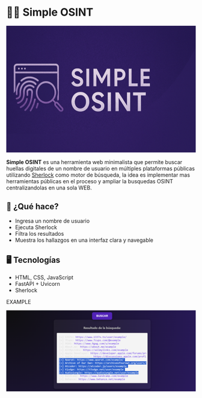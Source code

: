 # 🕵️‍♂️ Simple OSINT

![IMAGEN](assets/so_github.png)



**Simple OSINT** es una herramienta web minimalista que permite buscar huellas digitales de un nombre de usuario en múltiples plataformas públicas utilizando [Sherlock](https://github.com/sherlock-project/sherlock) como motor de búsqueda, la idea es implementar mas herramientas públicas en el proceso y ampliar la busquedas OSINT centralizandolas en una sola WEB.

## 🔎 ¿Qué hace?

- Ingresa un nombre de usuario
- Ejecuta Sherlock 
- Filtra los resultados 
- Muestra los hallazgos en una interfaz clara y navegable

## 🖥️ Tecnologías

-  HTML, CSS, JavaScript
-  FastAPI + Uvicorn
-  Sherlock

EXAMPLE

![IMAGEN](assets/SIMPLE_OSINT_CAPTURA.png)
